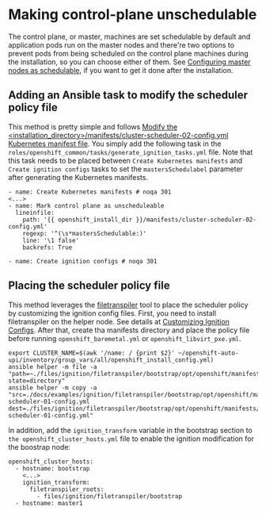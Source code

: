 # Making control-plane unschedulable

The control plane, or master, machines are set schedulable by default and application pods run on the master nodes and there're two options to prevent pods from being scheduled on the control plane machines during the installation, so you can choose either of them. See [Configuring master nodes as schedulable](https://docs.openshift.com/container-platform/4.5/nodes/nodes/nodes-nodes-working.html#nodes-nodes-working-master-schedulable_nodes-nodes-working), if you want to get it done after the installation.

## Adding an Ansible task to modify the scheduler policy file

This method is pretty simple and follows [Modify the <installation_directory>/manifests/cluster-scheduler-02-config.yml Kubernetes manifest file](https://docs.openshift.com/container-platform/4.5/installing/installing_bare_metal/installing-bare-metal.html#installation-user-infra-generate-k8s-manifest-ignition_installing-bare-metal). You simply add the following task in the `roles/openshift_common/tasks/generate_ignition_tasks.yml` file. Note that this task needs to be placed between `Create Kubernetes manifests` and `Create ignition configs` tasks to set the `mastersSchedulabel` parameter after generating the Kubernetes manifests.


```
- name: Create Kubernetes manifests # noqa 301
<...>
- name: Mark control plane as unscheduleable
  lineinfile:
    path: '{{ openshift_install_dir }}/manifests/cluster-scheduler-02-config.yml'
    regexp: '^(\s*mastersSchedulable:)'
    line: '\1 false'
    backrefs: True

- name: Create ignition configs # noqa 301
```

## Placing the scheduler policy file 

This method leverages the [filetranspiler](https://github.com/ashcrow/filetranspiler) tool to place the scheduler policy by customizing the ignition config files.
First, you need to install filetranspiler on the helper node. See details at [Customizing Ignition Configs](docs/customizing_ignition_configs.md).
After that, create tha manifests directory and place the policy file before running `openshift_baremetal.yml` or `openshift_libvirt_pxe.yml`.
```
export CLUSTER_NAME=$(awk '/name: / {print $2}' ~/openshift-auto-upi/inventory/group_vars/all/openshift_install_config.yml)
ansible helper -m file -a "path=~./files/ignition/filetranspiler/bootstrap/opt/openshift/manifests state=directory"
ansible helper -m copy -a "src=./docs/examples/ignition/filetranspiler/bootstrap/opt/openshift/manifests/cluster-scheduler-01-config.yml dest=./files/ignition/filetranspiler/bootstrap/opt/openshift/manifests/cluster-scheduler-01-config.yml"
```

In addition, add the `ignition_transform` variable in the bootstrap section to `the openshift_cluster_hosts.yml` file to enable the ignition modification for the boostrap node:
```
openshift_cluster_hosts:
  - hostname: bootstrap
    <...>
    ignition_transform:
      filetranspiler_roots:
        - files/ignition/filetranspiler/bootstrap
  - hostname: master1
```
